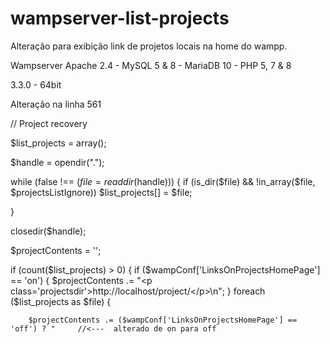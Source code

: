 # wampserver-list-projects
Alteração para exibição link de projetos locais na home do wampp.

Wampserver
Apache 2.4 - MySQL 5 & 8 - MariaDB 10 - PHP 5, 7 & 8

3.3.0 - 64bit

Alteração na linha 561 

// Project recovery

$list_projects = array();

$handle = opendir(".");

while (false !== ($file = readdir($handle))) {
	if (is_dir($file) && !in_array($file, $projectsListIgnore))
		$list_projects[] = $file;
		
}

closedir($handle);

$projectContents = '';

if (count($list_projects) > 0) {
	if ($wampConf['LinksOnProjectsHomePage'] == 'on') {
		$projectContents .= "<p class='projectsdir'>http://localhost/project/</p>\n";
	}
	foreach ($list_projects as $file) {
	
		$projectContents .= ($wampConf['LinksOnProjectsHomePage'] == 'off') ? "     //<---  alterado de on para off 
